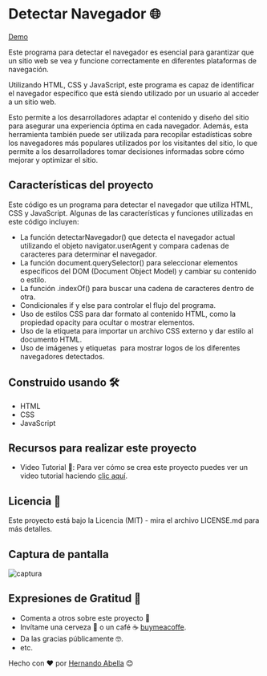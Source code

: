 # Detectar Navegador 🌐

[Demo](https://hernandoabella.github.io/adivina-la-palabra/)

Este programa para detectar el navegador es esencial para garantizar que un sitio web se vea y funcione correctamente en diferentes plataformas de navegación.

Utilizando HTML, CSS y JavaScript, este programa es capaz de identificar el navegador específico que está siendo utilizado por un usuario al acceder a un sitio web.

Esto permite a los desarrolladores adaptar el contenido y diseño del sitio para asegurar una experiencia óptima en cada navegador. Además, esta herramienta también puede ser utilizada para recopilar estadísticas sobre los navegadores más populares utilizados por los visitantes del sitio, lo que permite a los desarrolladores tomar decisiones informadas sobre cómo mejorar y optimizar el sitio.

## Características del proyecto

Este código es un programa para detectar el navegador que utiliza HTML, CSS y JavaScript. Algunas de las características y funciones utilizadas en este código incluyen:

- La función detectarNavegador() que detecta el navegador actual utilizando el objeto navigator.userAgent y compara cadenas de caracteres para determinar el navegador.
- La función document.querySelector() para seleccionar elementos específicos del DOM (Document Object Model) y cambiar su contenido o estilo.
- La función .indexOf() para buscar una cadena de caracteres dentro de otra.
- Condicionales if y else para controlar el flujo del programa.
- Uso de estilos CSS para dar formato al contenido HTML, como la propiedad opacity para ocultar o mostrar elementos.
- Uso de la etiqueta <link> para importar un archivo CSS externo y dar estilo al documento HTML.
- Uso de imágenes y etiquetas <img> para mostrar logos de los diferentes navegadores detectados.

## Construido usando 🛠️
- HTML
- CSS
- JavaScript

## Recursos para realizar este proyecto
- Video Tutorial 📼: Para ver cómo se crea este proyecto puedes ver un video tutorial haciendo [clic aquí](https://www.youtube.com/watch?v=OMaVvompMGc).

## Licencia 📄
Este proyecto está bajo la Licencia (MIT) - mira el archivo LICENSE.md para más detalles.

## Captura de pantalla
![captura](https://via.placeholder.com/468x300?text=App+Screenshot+Here)

## Expresiones de Gratitud 🎁
- Comenta a otros sobre este proyecto 📢
- Invítame una cerveza 🍺 o un café ☕ [buymeacoffe](https://buymeacoffee.com/hernandoabella).
- Da las gracias públicamente 🤓.
- etc.

Hecho con ❤️ por [Hernando Abella](https://github.com/hernandoabella) 😊
